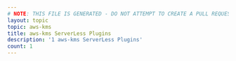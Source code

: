 ```yaml
---
# NOTE: THIS FILE IS GENERATED - DO NOT ATTEMPT TO CREATE A PULL REQUEST TO UPDATE THE DATA. 
layout: topic
topic: aws-kms
title: aws-kms ServerLess Plugins
description: '1 aws-kms ServerLess Plugins'
count: 1
---
```

